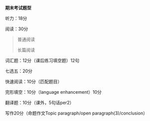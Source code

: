 **期末考试题型**

听力：18分

阅读：30分

>   普通阅读
>
>   长篇阅读

词汇题：12分（课后练习填空题）12句

七选五：20分

快速阅读：10分（匹配题目）

完形填空：10分（language enhancement）10分

翻译题：10分（课外，5句话per2）

写作20分（命题作文Topic paragraph/open paragraph(3)/conclusion）
